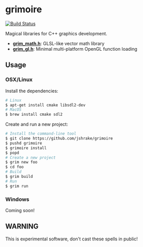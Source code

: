 # grimoire
[![Build Status](https://travis-ci.org/jshrake/grimoire.svg?branch=master)](https://travis-ci.org/jshrake/grimoire)

Magical libraries for C++ graphics development.

- [**grim_math.h**](grim_math.h): GLSL-like vector math library
- [**grim_gl.h**](grim_gl.h): Minimal multi-platform OpenGL function loading

## Usage

### OSX/Linux

Install the dependencies:

```bash
# Linux
$ apt-get install cmake libsdl2-dev
# MacOS
$ brew install cmake sdl2
```

Create and run a new project:

```bash
# Install the command-line tool
$ git clone https://github.com/jshrake/grimoire
$ pushd grimoire
$ grimoire install
$ popd
# Create a new project
$ grim new foo
$ cd foo
# Build
$ grim build
# Run
$ grim run
```

### Windows

Coming soon!

## WARNING

This is experimental software, don't cast these spells in public!
